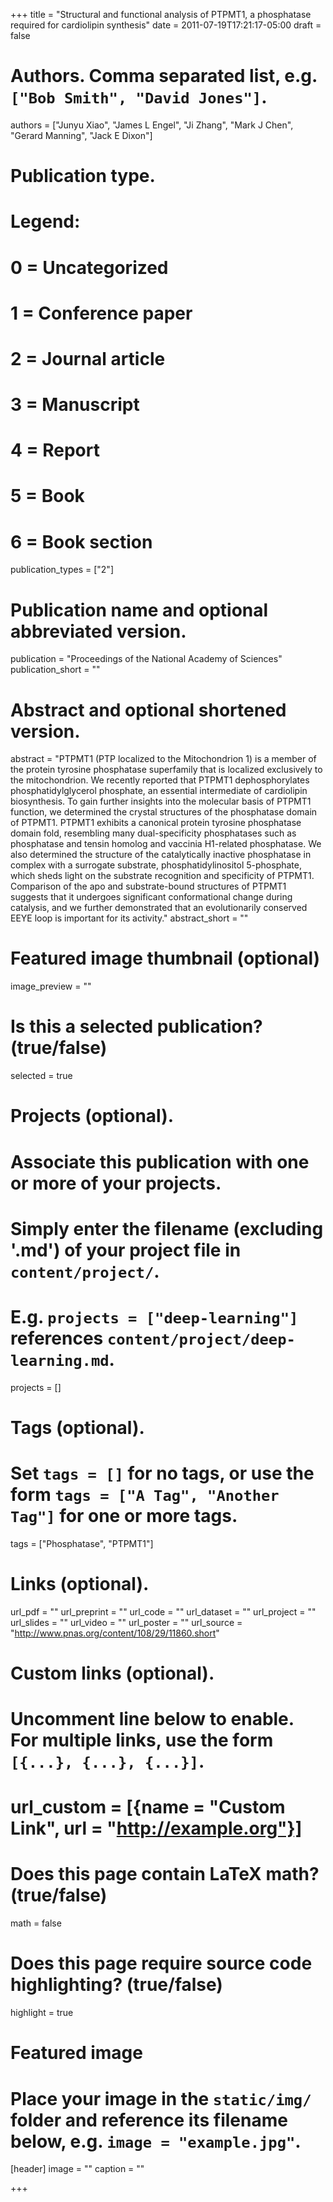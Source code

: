 +++
title = "Structural and functional analysis of PTPMT1, a phosphatase required for cardiolipin synthesis"
date = 2011-07-19T17:21:17-05:00
draft = false

# Authors. Comma separated list, e.g. `["Bob Smith", "David Jones"]`.
authors = ["Junyu Xiao", "James L Engel", "Ji Zhang", "Mark J Chen", "Gerard Manning", "Jack E Dixon"]

# Publication type.
# Legend:
# 0 = Uncategorized
# 1 = Conference paper
# 2 = Journal article
# 3 = Manuscript
# 4 = Report
# 5 = Book
# 6 = Book section
publication_types = ["2"]

# Publication name and optional abbreviated version.
publication = "Proceedings of the National Academy of Sciences"
publication_short = ""

# Abstract and optional shortened version.
abstract = "PTPMT1 (PTP localized to the Mitochondrion 1) is a member of the protein tyrosine phosphatase superfamily that is localized exclusively to the mitochondrion. We recently reported that PTPMT1 dephosphorylates phosphatidylglycerol phosphate, an essential intermediate of cardiolipin biosynthesis. To gain further insights into the molecular basis of PTPMT1 function, we determined the crystal structures of the phosphatase domain of PTPMT1. PTPMT1 exhibits a canonical protein tyrosine phosphatase domain fold, resembling many dual-specificity phosphatases such as phosphatase and tensin homolog and vaccinia H1-related phosphatase. We also determined the structure of the catalytically inactive phosphatase in complex with a surrogate substrate, phosphatidylinositol 5-phosphate, which sheds light on the substrate recognition and specificity of PTPMT1. Comparison of the apo and substrate-bound structures of PTPMT1 suggests that it undergoes significant conformational change during catalysis, and we further demonstrated that an evolutionarily conserved EEYE loop is important for its activity."
abstract_short = ""

# Featured image thumbnail (optional)
image_preview = ""

# Is this a selected publication? (true/false)
selected = true

# Projects (optional).
#   Associate this publication with one or more of your projects.
#   Simply enter the filename (excluding '.md') of your project file in `content/project/`.
#   E.g. `projects = ["deep-learning"]` references `content/project/deep-learning.md`.
projects = []

# Tags (optional).
#   Set `tags = []` for no tags, or use the form `tags = ["A Tag", "Another Tag"]` for one or more tags.
tags = ["Phosphatase", "PTPMT1"]

# Links (optional).
url_pdf = ""
url_preprint = ""
url_code = ""
url_dataset = ""
url_project = ""
url_slides = ""
url_video = ""
url_poster = ""
url_source = "http://www.pnas.org/content/108/29/11860.short"

# Custom links (optional).
#   Uncomment line below to enable. For multiple links, use the form `[{...}, {...}, {...}]`.
# url_custom = [{name = "Custom Link", url = "http://example.org"}]

# Does this page contain LaTeX math? (true/false)
math = false

# Does this page require source code highlighting? (true/false)
highlight = true

# Featured image
# Place your image in the `static/img/` folder and reference its filename below, e.g. `image = "example.jpg"`.
[header]
image = ""
caption = ""

+++
